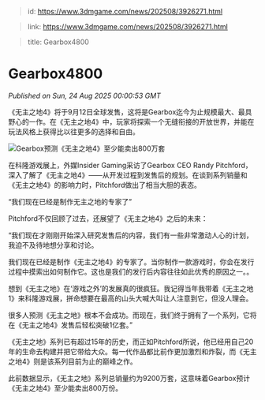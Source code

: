 > id: https://www.3dmgame.com/news/202508/3926271.html

> link: https://www.3dmgame.com/news/202508/3926271.html

> title: Gearbox4800

# Gearbox4800
_Published on Sun, 24 Aug 2025 00:00:53 GMT_

《无主之地4》将于9月12日全球发售，这将是Gearbox迄今为止规模最大、最具野心的一作。在《无主之地4》中，玩家将探索一个无缝衔接的开放世界，并能在玩法风格上获得比以往更多的选择和自由。

![Gearbox预测《无主之地4》至少能卖出800万套](https://img.3dmgame.com/uploads/images/news/20250824/1755996662_885934.jpg)

在科隆游戏展上，外媒Insider Gaming采访了Gearbox CEO Randy Pitchford，深入了解了《无主之地4》——从开发过程到发售后的规划。在谈到系列销量和《无主之地4》的影响力时，Pitchford做出了相当大胆的表态。

“我们现在已经是制作无主之地的专家了”

Pitchford不仅回顾了过去，还展望了《无主之地4》之后的未来：

“我们现在才刚刚开始深入研究发售后的内容，我们有一些非常激动人心的计划，我迫不及待地想分享和讨论。

我们现在已经是制作《无主之地4》的专家了。当你制作一款游戏时，你会在发行过程中摸索出如何制作它。这也是我们的发行后内容往往如此优秀的原因之一。。

想到《无主之地》在‘游戏之外’的发展真的很疯狂。我记得当年我带着《无主之地1》来科隆游戏展，拼命想要在最高的山头大喊大叫让人注意到它，但没人理会。

很多人预测《无主之地》根本不会成功。而现在，我们终于拥有了一个系列，它将在《无主之地4》发售后轻松突破1亿套。”

《无主之地》系列已有超过15年的历史，而正如Pitchford所说，他已经用自己20年的生命去构建并把它带给大众。每一代作品都比前作更加激烈和炸裂，而《无主之地4》则是该系列目前为止的巅峰之作。

此前数据显示，《无主之地》系列总销量约为9200万套，这意味着Gearbox预计《无主之地4》至少能卖出800万份。
